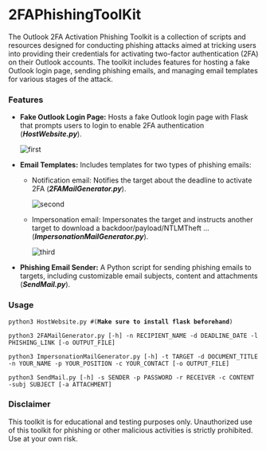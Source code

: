 # 2FAPhishingToolKit
The Outlook 2FA Activation Phishing Toolkit is a collection of scripts and resources designed for conducting phishing attacks aimed at tricking users into providing their credentials for activating two-factor authentication (2FA) on their Outlook accounts. The toolkit includes features for hosting a fake Outlook login page, sending phishing emails, and managing email templates for various stages of the attack.

### Features
- **Fake Outlook Login Page:** Hosts a fake Outlook login page with Flask that prompts users to login to enable 2FA authentication (<b><i>HostWebsite.py</i></b>).

  ![first](https://github.com/IBarrous/2FAPhishingToolKit/assets/126162952/d9debd87-5c2c-4cfd-8663-e7a0c6bc37d3)
  
- **Email Templates:** Includes templates for two types of phishing emails:
  - Notification email: Notifies the target about the deadline to activate 2FA (<b><i>2FAMailGenerator.py</i></b>).

    ![second](https://github.com/IBarrous/2FAPhishingToolKit/assets/126162952/d5368f49-7a0c-4c6d-8e95-9c9db42e87d4)
    
  - Impersonation email: Impersonates the target and instructs another target to download a backdoor/payload/NTLMTheft ... (<b><i>ImpersonationMailGenerator.py</i></b>).

    ![third](https://github.com/IBarrous/2FAPhishingToolKit/assets/126162952/511eb65f-9525-4864-b976-e85669385509)
    
- **Phishing Email Sender:** A Python script for sending phishing emails to targets, including customizable email subjects, content and attachments (<b><i>SendMail.py</i></b>).
  
### Usage
<pre><code>python3 HostWebsite.py #(<b>Make sure to install flask beforehand</b>)</code></pre>
<pre><code>python3 2FAMailGenerator.py [-h] -n RECIPIENT_NAME -d DEADLINE_DATE -l PHISHING_LINK [-o OUTPUT_FILE]</code></pre>
<pre><code>python3 ImpersonationMailGenerator.py [-h] -t TARGET -d DOCUMENT_TITLE -n YOUR_NAME -p YOUR_POSITION -c YOUR_CONTACT [-o OUTPUT_FILE]</code></pre>
<pre><code>python3 SendMail.py [-h] -s SENDER -p PASSWORD -r RECEIVER -c CONTENT -subj SUBJECT [-a ATTACHMENT]</code></pre>

### Disclaimer
This toolkit is for educational and testing purposes only. Unauthorized use of this toolkit for phishing or other malicious activities is strictly prohibited. Use at your own risk.
